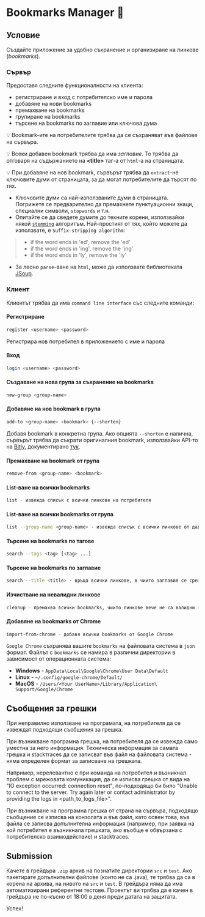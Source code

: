 # Bookmarks Manager :paperclip:

## Условие

Създайте приложение за удобно съхранение и организиране на линкове (*bookmarks*).

### Сървър

Предоставя следните функционалности на клиента:
- регистриране и вход с потребителско име и парола
- добавяне на нови bookmarks
- премахване на bookmarks
- групиране на bookmarks
- търсене на bookmarks по заглавие или ключова дума

:bulb: Bookmark-ите на потребителите трябва да се съхраняват във файлове на сървъра.

:bulb: Всеки добавен bookmark трябва да има *заглавие*. То трябва да отговаря на съдържанието на **<title\>** таг-а от `html`-а на страницата.

:bulb: При добавяне на нов bookmark, сървърът трябва да `extract`-не ключовите думи от страницата, за да могат потребителите да търсят по тях.

- Ключовите думи са най-използваните думи в страницата. Погрижете се предварително да премахнете пунктуационни знаци, специални символи, `stopwords` и т.н.
- Опитайте се да сведете думите до техните корени, използвайки някой [`stemming`](https://en.wikipedia.org/wiki/Stemming) алгоритъм. Най-простият от тях, който можете да използвате, е `Suffix-stripping algorithm`:
> - if the word ends in 'ed', remove the 'ed'
> - if the word ends in 'ing', remove the 'ing'
> - if the word ends in 'ly', remove the 'ly'

- За лесно `parse`-ване на `html`, може да използвате библиотеката [JSoup](https://jsoup.org/).

### Клиент

Клиентът трябва да има `command line interface` със следните команди:


#### Регистриране
```bash
register <username> <password>
```
Регистрира нов потребител в приложението с име и парола

#### Вход
```bash
login <username> <password>
```

#### Създаване на нова група за съхранение на bookmarks
```bash
new-group <group-name>
```

#### Добавяне на нов bookmark в група
```bash
add-to <group-name> <bookmark> {--shorten}
```
Добавя bookmark в конкретна група. Aко опцията `--shorten` е налична, сървърът трябва да съкрати оригиналния bookmark, използвайки API-то на [Bitly](https://dev.bitly.com/api-reference), документирано [тук](https://dev.bitly.com). 

#### Премахване на bookmark от група
```bash
remove-from <group-name> <bookmark>
```

#### List-ване на всички bookmarks
```bash
list - извежда списък с всички линкове на потребителя
```

#### List-ване на всички bookmarks от група
```bash
list --group-name <group-name> - извежда списък с всички линкове от дадената група
```

#### Търсене на bookmarks по тагове
```bash
search --tags <tag> [<tag> ...]
```
#### Търсене на bookmarks по заглавие
```bash
search --title <title> - връща всички линкове, в чиито заглавия се среща <title>
```

#### Изчистване на невалидни линкове
```bash
cleanup - премахва всички bookmarks, чиито линкове вече не са валидни (т.е при /GET на bookmark-a се връща статус код 404 Not Found)
```

#### Добавяне на bookmarks от Chrome
```bash
import-from-chrome - добавя всички bookmarks от Google Chrome
```

`Google Chrome` съхранява вашите `bookmarks` на файловата система в `json` формат. Файлът с `bookmarks` се намира в различни директории в зависимост от операционната система:
- **Windows** - `AppData\Local\Google\Chrome\User Data\Default`
- **Linux** - `~/.config/google-chrome/Default/`
- **MacOS** - `/Users/<Your UserName>/Library/Application\ Support/Google/Chrome`

## Съобщения за грешки

При неправилно използване на програмата, на потребителя да се извеждат подходящи съобщения за грешка.

При възникване програмна грешка, на потребителя да се извежда само уместна за него информация. Техническа информация за самата грешка и stackтraces да се записват във файл на файловата система - няма определен формат за записване на грешката.

Например, нерелевантно е при команда на потребител и възникнал проблем с мрежовата комуникация, да се изписва грешка от вида на "IO exception occurred: connection reset", по-подходящо би било "Unable to connect to the server. Try again later or contact administrator by providing the logs in <path_to_logs_file>".

При възникване на програмна грешка от страна на сървъра, подходящо съобщение се изписва на конзолата и във файл, като освен това, във файла се записва допълнителна информация (например, при заявка на кой потребител е възникнала грешката, ако въобще е обвързана с потребителско взаимодействие) и stacktraces.


## Submission

Качете в грейдъра `.zip` архив на познатите директории `src` и `test`. Ако пакетирате допълнителни файлове (които не са .java), те трябва да са в корена на архива, на нивото на `src` и `test`.
В грейдъра няма да има автоматизирани референтни тестове.
Проектът ви трябва да е качен в грейдъра не по-късно от 18:00 в деня преди датата на защитата.

Успех!
